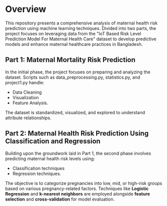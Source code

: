 # Overview
This repository presents a comprehensive analysis of maternal health risk prediction using machine learning techniques. Divided into two parts, the project focuses on leveraging data from the "IoT Based Risk Level Prediction Model For Maternal Health Care" dataset to develop predictive models and enhance maternal healthcare practices in Bangladesh.

## Part 1: Maternal Mortality Risk Prediction

In the initial phase, the project focuses on preparing and analyzing the dataset. Scripts such as data_preprocessing.py, statistics.py, and project1.py handle:

- Data Cleaning
- Visualization
- Feature Analysis.

The dataset is standardized, visualized, and explored to understand attribute relationships.

## Part 2: Maternal Health Risk Prediction Using Classification and Regression

Building upon the groundwork laid in Part 1, the second phase involves predicting maternal health risk levels using:

- Classification techniques
- Regression techniques.

 The objective is to categorize pregnancies into low, mid, or high-risk groups based on various pregnancy-related factors. Techniques like **Logistic Regression** and **k-nearest neighbors** are employed alongside **feature selection** and **cross-validation** for model evaluation.
